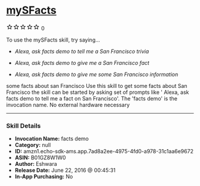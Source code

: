# [mySFacts](http://alexa.amazon.com/#skills/amzn1.echo-sdk-ams.app.7ad8a2ee-4975-4fd0-a978-31c1aa6e9672)
![0 stars](../../images/ic_star_border_black_18dp_1x.png)![0 stars](../../images/ic_star_border_black_18dp_1x.png)![0 stars](../../images/ic_star_border_black_18dp_1x.png)![0 stars](../../images/ic_star_border_black_18dp_1x.png)![0 stars](../../images/ic_star_border_black_18dp_1x.png) 0

To use the mySFacts skill, try saying...

* *Alexa, ask facts demo to tell me a San Francisco trivia*

* *Alexa, ask facts demo to give me a San Francisco fact*

* *Alexa, ask facts demo to give me some San Francisco information*

some facts about san Francisco
Use this skill to get some facts about San Francisco
the skill can be started by asking set of prompts like ' Alexa, ask facts demo to tell me a fact on San Francisco'. The 'facts demo' is the invocation name.
No external hardware necessary

***

### Skill Details

* **Invocation Name:** facts demo
* **Category:** null
* **ID:** amzn1.echo-sdk-ams.app.7ad8a2ee-4975-4fd0-a978-31c1aa6e9672
* **ASIN:** B01GZ8W1W0
* **Author:** Eshwara
* **Release Date:** June 22, 2016 @ 00:45:31
* **In-App Purchasing:** No
